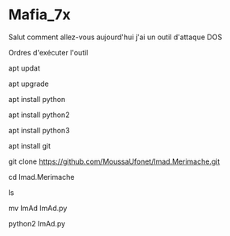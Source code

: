 # Mafia_7x


Salut comment allez-vous aujourd'hui j'ai un outil d'attaque DOS


Ordres d'exécuter l'outil


apt updat


apt upgrade


apt install python


apt install python2


apt install python3


apt install git


git clone https://github.com/MoussaUfonet/Imad.Merimache.git


cd Imad.Merimache


ls


mv ImAd ImAd.py


python2 ImAd.py
